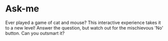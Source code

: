 # Ask-me
Ever played a game of cat and mouse? This interactive experience takes it to a new level! Answer the question, but watch out for the mischievous 'No' button. Can you outsmart it?
